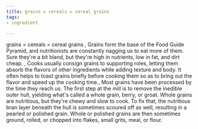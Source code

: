 ```yaml
---
title: grains = cereals = cereal grains
tags:
- ingredient

---
```

grains = cereals = cereal grains , Grains form the base of the Food Guide Pyramid, and nutritionists are constantly nagging us to eat more of them. Sure they're a bit bland, but they're high in nutrients, low in fat, and dirt cheap. , Cooks usually consign grains to supporting roles, letting them absorb the flavors of other ingredients while adding texture and body. It often helps to toast grains briefly before cooking them so as to bring out the flavor and speed up the cooking time., Most grains have been processed by the time they reach us. The first step at the mill is to remove the inedible outer hull, yielding what's called a whole grain, berry, or groat. Whole grains are nutritious, but they're chewy and slow to cook. To fix that, the nutritious bran layer beneath the hull is sometimes scoured off as well, resulting in a pearled or polished grain. Whole or polished grains are then sometimes ground, rolled, or chopped into flakes, small grits, meal, or flour.
